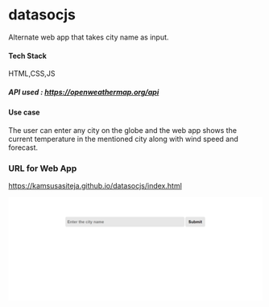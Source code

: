# datasocjs
Alternate web app that takes city name as input.

#### Tech Stack 
HTML,CSS,JS

##### API used : https://openweathermap.org/api

#### Use case

The user can enter any city on the globe and the web app shows the current temperature in the mentioned city along with wind speed and forecast.

### URL for Web App
https://kamsusasiteja.github.io/datasocjs/index.html

![screen](/newimages/screen.PNG)
